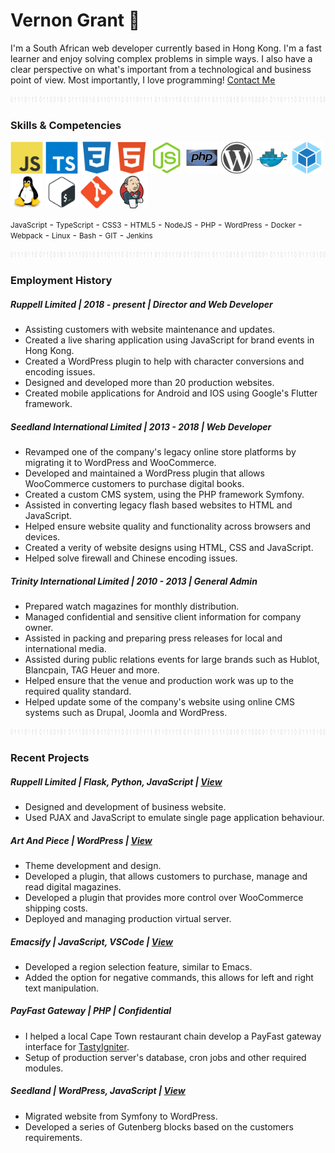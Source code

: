 # Vernon Grant 🤝

I'm a South African web developer currently based in Hong Kong. I'm a fast
learner and enjoy solving complex problems in simple ways. I also have a clear
perspective on what's important from a technological and business point of
view. Most importantly, I love programming! [Contact Me](mailto:vernon@ruppell.io)

<!-- <img width="300" height="30" src="https://www.codewars.com/users/VernonGrant/badges/large" title="Codewars Profile Badge"> -->

<p align="center"><img width="1000" height="10" src="./assets/images/binary-line.jpg"></p>

### Skills & Competencies

<p align="left">
    <span><img alt="Javascript" width="52" height="52" src="./assets/images/javascript-original.svg"></span>
    <span><img alt="Typescript" width="52" height="52" src="./assets/images/typescript-original.svg"></span>
    <span><img alt="Css3" width="52" height="52" src="./assets/images/css3-plain.svg"></span>
    <span><img alt="Html5" width="52" height="52" src="./assets/images/html5-plain.svg"></span>
    <span><img alt="Node" width="52" height="52" src="./assets/images/nodejs-original.svg"></span>
    <span><img alt="Php" width="52" height="52" src="./assets/images/php-original.svg"></span>
    <span><img alt="Wordpress" width="52" height="52" src="./assets/images/wordpress-plain.svg"></span>
    <span><img alt="Docker" width="52" height="52" src="./assets/images/docker-original.svg"></span>
    <span><img alt="Webpack" width="52" height="52" src="./assets/images/webpack-original.svg"></span>
    <span><img alt="Linux" width="52" height="52" src="./assets/images/linux-original.svg"></span>
    <span><img alt="Bash" width="52" height="52" src="./assets/images/bash-original.svg"></span>
    <span><img alt="Git" width="52" height="52" src="./assets/images/git-original.svg"></span>
    <span><img alt="Jenkins" width="52" height="52" src="./assets/images/jenkins-original.svg"></span>
</p>

<p align="left">
    <small>JavaScript</small> -
    <small>TypeScript</small> -
    <small>CSS3</small> -
    <small>HTML5</small> -
    <small>NodeJS</small> -
    <small>PHP</small> -
    <small>WordPress</small> -
    <small>Docker</small> -
    <small>Webpack</small> -
    <small>Linux</small> -
    <small>Bash</small> -
    <small>GIT</small> -
    <small>Jenkins</small>
</p>

<p align="center"><img width="1000" height="10" src="./assets/images/binary-line.jpg"></p>

### Employment History

##### Ruppell Limited | 2018 - present | Director and Web Developer

- Assisting customers with website maintenance and updates.
- Created a live sharing application using JavaScript for brand events in Hong Kong.
- Created a WordPress plugin to help with character conversions and encoding issues.
- Designed and developed more than 20 production websites.
- Created mobile applications for Android and IOS using Google's Flutter framework.

##### Seedland International Limited | 2013 - 2018 | Web Developer

- Revamped one of the company's legacy online store platforms by migrating it
  to WordPress and WooCommerce.
- Developed and maintained a WordPress plugin that allows WooCommerce customers to purchase digital books.
- Created a custom CMS system, using the PHP framework Symfony.
- Assisted in converting legacy flash based websites to HTML and JavaScript.
- Helped ensure website quality and functionality across browsers and devices.
- Created a verity of website designs using HTML, CSS and JavaScript.
- Helped solve firewall and Chinese encoding issues.

##### Trinity International Limited | 2010 - 2013 | General Admin

- Prepared watch magazines for monthly distribution.
- Managed confidential and sensitive client information for company owner.
- Assisted in packing and preparing press releases for local and international media.
- Assisted during public relations events for large brands such as Hublot, Blancpain, TAG Heuer and more.
- Helped ensure that the venue and production work was up to the required quality standard.
- Helped update some of the company's website using online CMS systems such as Drupal, Joomla and WordPress.

<p align="center"><img width="1000" height="10" src="./assets/images/binary-line.jpg"></p>

### Recent Projects

##### Ruppell Limited | Flask, Python, JavaScript | [View](https://ruppell.io/en-hk/)
- Designed and development of business website.
- Used PJAX and JavaScript to emulate single page application behaviour.

##### Art And Piece | WordPress | [View](https://artandpiece.com/)
- Theme development and design.
- Developed a plugin, that allows customers to purchase, manage and read digital magazines.
- Developed a plugin that provides more control over WooCommerce shipping costs.
- Deployed and managing production virtual server.

#####  Emacsify | JavaScript, VSCode | [View](https://marketplace.visualstudio.com/items?itemName=RuppellLimited.emacsify)
- Developed a region selection feature, similar to Emacs.
- Added the option for negative commands, this allows for left and right text manipulation.

##### PayFast Gateway | PHP | Confidential
- I helped a local Cape Town restaurant chain develop a PayFast gateway interface for [TastyIgniter](https://tastyigniter.com/).
- Setup of production server's database, cron jobs and other required modules.

##### Seedland | WordPress, JavaScript | [View](https://www.seedland.hk/en-hk/home/)
- Migrated website from Symfony to WordPress.
- Developed a series of Gutenberg blocks based on the customers requirements.
